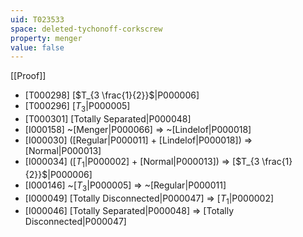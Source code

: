 ```yaml
---
uid: T023533
space: deleted-tychonoff-corkscrew
property: menger
value: false
---
```

[[Proof]]

* [T000298] [$T_{3 \frac{1}{2}}$|P000006]
* [T000296] [$T_3$|P000005]
* [T000301] [Totally Separated|P000048]
* [I000158] ~[Menger|P000066] => ~[Lindelof|P000018]
* [I000030] ([Regular|P000011] + [Lindelof|P000018]) => [Normal|P000013]
* [I000034] ([$T_1$|P000002] + [Normal|P000013]) => [$T_{3 \frac{1}{2}}$|P000006]
* [I000146] ~[$T_3$|P000005] => ~[Regular|P000011]
* [I000049] [Totally Disconnected|P000047] => [$T_1$|P000002]
* [I000046] [Totally Separated|P000048] => [Totally Disconnected|P000047]

